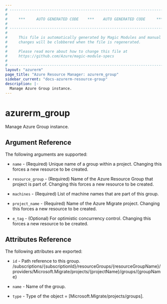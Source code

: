 ```yaml
---
# ----------------------------------------------------------------------------
#
#     ***     AUTO GENERATED CODE    ***    AUTO GENERATED CODE     ***
#
# ----------------------------------------------------------------------------
#
#     This file is automatically generated by Magic Modules and manual
#     changes will be clobbered when the file is regenerated.
#
#     Please read more about how to change this file at
#     https://github.com/Azure/magic-module-specs
#
# ----------------------------------------------------------------------------
layout: "azurerm"
page_title: "Azure Resource Manager: azurerm_group"
sidebar_current: "docs-azurerm-resource-group"
description: |-
  Manage Azure Group instance.
---
```


# azurerm_group

Manage Azure Group instance.


## Argument Reference

The following arguments are supported:

* `name` - (Required) Unique name of a group within a project. Changing this forces a new resource to be created.

* `resource_group` - (Required) Name of the Azure Resource Group that project is part of. Changing this forces a new resource to be created.

* `machines` - (Required) List of machine names that are part of this group.

* `project_name` - (Required) Name of the Azure Migrate project. Changing this forces a new resource to be created.

* `e_tag` - (Optional) For optimistic concurrency control. Changing this forces a new resource to be created.

## Attributes Reference

The following attributes are exported:

* `id` - Path reference to this group. /subscriptions/{subscriptionId}/resourceGroups/{resourceGroupName}/providers/Microsoft.Migrate/projects/{projectName}/groups/{groupName}

* `name` - Name of the group.

* `type` - Type of the object = [Microsoft.Migrate/projects/groups].
